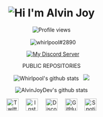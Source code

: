 <h1 align="center">
  <img alt="Hi I'm Alvin Joy" title="Hi" src="http://readme-typing-svg.herokuapp.com?color=%2335CD75&size=30&lines=Hi%2C+I'm+Monkey+D.+Luffy&center=true"> </h1>
<p align="center">
  <img alt="Profile views" title="Views" align="center" src="https://komarev.com/ghpvc/?username=lollipop-69&style=flat-square&color=ff69b4" /> </p>
<p align="center">&nbsp;
  <img align="center" src="https://discord.c99.nl/widget/theme-3/545953035776688139.png" alt="whirlpool#2890" title="whirlpool#2890" /></p>
<p align="center">&nbsp;
  <a href="https://discord.gg/egvmz5NjSZ" target="_blank"><img alt="My Discord Server" title="Ghost Boy's Chamber" src="https://invidget.switchblade.xyz/egvmz5NjSZ?theme=light"></a>
<br>
<p align="center"> 
  PUBLIC REPOSITORIES </p>

<p align="center" href="https://github.com/lollipop-69">
  <img src="https://github-readme-stats.vercel.app/api?username=lollipop-69&show_icons=true&include_all_commits=true&theme=tokyonight&hide_border=true" alt="Whirlpool's github stats" /></a>&nbsp;&nbsp; <a href="https://github.com/lollipop-69">
  <img src="https://github-readme-stats.vercel.app/api/top-langs/?username=lollipop-69&layout=compact&theme=tokyonight&hide_border=true&langs_count=8&show_icons=true" /></a>
<p align="center" href="https://github.com/lollipop-69">
  <img src="https://github-profile-trophy.vercel.app/?username=lollipop-69&theme=tokyonight" alt="AlvinJoyDev's github stats" /></a>
<br>

<p align="center">
  <a href="https://twitter.com/itscarlosantony" target="_blank"><img alt="Twitter" title="Twitter" height="32" width="32" src="https://svgshare.com/i/sp1.svg"></a>&nbsp;&nbsp;&nbsp;&nbsp;
<a href="https://instagram.com/carlos.e40" target="_blank"><img alt="Instagram" title="Instagram" height="32" width="32" src="https://svgshare.com/i/sph.svg"></a>&nbsp;&nbsp;&nbsp;&nbsp;
<a href="https://discord.com/users/545953035776688139" target="_blank"><img alt="Discord" title="Discord" height="32" width="32" src="https://svgshare.com/i/soe.svg"></a>&nbsp;&nbsp;&nbsp;&nbsp;
<a href="https://github.com/lollipop-69" target="_blank"><img alt="GitHub" title="GitHub" height="32" width="32" src="assets/github.svg"></a>&nbsp;&nbsp;&nbsp;&nbsp;
<a href="https://open.spotify.com/user/9u54968gi7bnkbbykihgbkm02?si=1ea70938066c4223" target="_blank"><img alt="Spotify" title="Spotify" height="32" width="32" src="https://svgshare.com/i/sqF.svg"></a>
